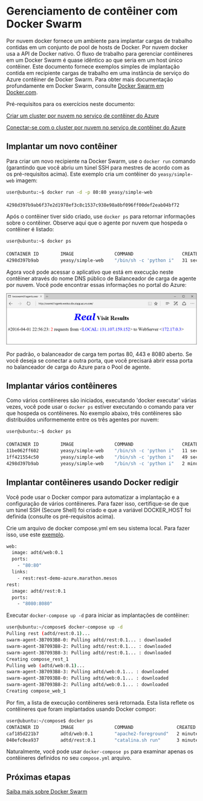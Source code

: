 <properties
   pageTitle="Gerenciamento de contêiner de serviço de contêiner Azure com Docker Swarm | Microsoft Azure"
   description="Implantar contêineres em uma Docker Swarm no serviço de contêiner do Azure"
   services="container-service"
   documentationCenter=""
   authors="neilpeterson"
   manager="timlt"
   editor=""
   tags="acs, azure-container-service"
   keywords="Docker, contêineres, Microserviços, Mesos, Azure"/>

<tags
   ms.service="container-service"
   ms.devlang="na"
   ms.topic="get-started-article"
   ms.tgt_pltfrm="na"
   ms.workload="na"
   ms.date="09/13/2016"
   ms.author="timlt"/>

# <a name="container-management-with-docker-swarm"></a>Gerenciamento de contêiner com Docker Swarm

Por nuvem docker fornece um ambiente para implantar cargas de trabalho contidas em um conjunto de pool de hosts de Docker. Por nuvem docker usa a API de Docker nativo. O fluxo de trabalho para gerenciar contêineres em um Docker Swarm é quase idêntico ao que seria em um host único contêiner. Este documento fornece exemplos simples de implantação contida em recipiente cargas de trabalho em uma instância de serviço do Azure contêiner de Docker Swarm. Para obter mais documentação profundamente em Docker Swarm, consulte [Docker Swarm em Docker.com](https://docs.docker.com/swarm/).

Pré-requisitos para os exercícios neste documento:

[Criar um cluster por nuvem no serviço de contêiner do Azure](container-service-deployment.md)

[Conectar-se com o cluster por nuvem no serviço de contêiner do Azure](container-service-connect.md)

## <a name="deploy-a-new-container"></a>Implantar um novo contêiner

Para criar um novo recipiente na Docker Swarm, use o `docker run` comando (garantindo que você abriu um túnel SSH para mestres de acordo com as os pré-requisitos acima). Este exemplo cria um contêiner do `yeasy/simple-web` imagem:


```bash
user@ubuntu:~$ docker run -d -p 80:80 yeasy/simple-web

4298d397b9ab6f37e2d1978ef3c8c1537c938e98a8bf096ff00def2eab04bf72
```

Após o contêiner tiver sido criado, use `docker ps` para retornar informações sobre o contêiner. Observe aqui que o agente por nuvem que hospeda o contêiner é listado:


```bash
user@ubuntu:~$ docker ps

CONTAINER ID        IMAGE               COMMAND                  CREATED             STATUS              PORTS                 NAMES
4298d397b9ab        yeasy/simple-web    "/bin/sh -c 'python i"   31 seconds ago      Up 9 seconds        10.0.0.5:80->80/tcp   swarm-agent-34A73819-1/happy_allen
```  

Agora você pode acessar o aplicativo que está em execução neste contêiner através do nome DNS público de Balanceador de carga de agente por nuvem. Você pode encontrar essas informações no portal do Azure:  


![Visite real resultados](media/real-visit.jpg)  

Por padrão, o balanceador de carga tem portas 80, 443 e 8080 aberto. Se você deseja se conectar a outra porta, que você precisará abrir essa porta no balanceador de carga do Azure para o Pool de agente.

## <a name="deploy-multiple-containers"></a>Implantar vários contêineres

Como vários contêineres são iniciados, executando 'docker executar' várias vezes, você pode usar o `docker ps` estiver executando o comando para ver que hospeda os contêineres. No exemplo abaixo, três contêineres são distribuídos uniformemente entre os três agentes por nuvem:  


```bash
user@ubuntu:~$ docker ps

CONTAINER ID        IMAGE               COMMAND                  CREATED             STATUS              PORTS                 NAMES
11be062ff602        yeasy/simple-web    "/bin/sh -c 'python i"   11 seconds ago      Up 10 seconds       10.0.0.6:83->80/tcp   swarm-agent-34A73819-2/clever_banach
1ff421554c50        yeasy/simple-web    "/bin/sh -c 'python i"   49 seconds ago      Up 48 seconds       10.0.0.4:82->80/tcp   swarm-agent-34A73819-0/stupefied_ride
4298d397b9ab        yeasy/simple-web    "/bin/sh -c 'python i"   2 minutes ago       Up 2 minutes        10.0.0.5:80->80/tcp   swarm-agent-34A73819-1/happy_allen
```  

## <a name="deploy-containers-by-using-docker-compose"></a>Implantar contêineres usando Docker redigir

Você pode usar o Docker compor para automatizar a implantação e a configuração de vários contêineres. Para fazer isso, certifique-se de que um túnel SSH (Secure Shell) foi criado e que a variável DOCKER_HOST foi definida (consulte os pré-requisitos acima).

Crie um arquivo de docker compose.yml em seu sistema local. Para fazer isso, use este [exemplo](https://raw.githubusercontent.com/rgardler/AzureDevTestDeploy/master/docker-compose.yml).

```bash
web:
  image: adtd/web:0.1
  ports:
    - "80:80"
  links:
    - rest:rest-demo-azure.marathon.mesos
rest:
  image: adtd/rest:0.1
  ports:
    - "8080:8080"

```

Executar `docker-compose up -d` para iniciar as implantações de contêiner:


```bash
user@ubuntu:~/compose$ docker-compose up -d
Pulling rest (adtd/rest:0.1)...
swarm-agent-3B7093B8-0: Pulling adtd/rest:0.1... : downloaded
swarm-agent-3B7093B8-2: Pulling adtd/rest:0.1... : downloaded
swarm-agent-3B7093B8-3: Pulling adtd/rest:0.1... : downloaded
Creating compose_rest_1
Pulling web (adtd/web:0.1)...
swarm-agent-3B7093B8-3: Pulling adtd/web:0.1... : downloaded
swarm-agent-3B7093B8-0: Pulling adtd/web:0.1... : downloaded
swarm-agent-3B7093B8-2: Pulling adtd/web:0.1... : downloaded
Creating compose_web_1
```

Por fim, a lista de execução contêineres será retornada. Esta lista reflete os contêineres que foram implantados usando Docker compor:


```bash
user@ubuntu:~/compose$ docker ps
CONTAINER ID        IMAGE               COMMAND                CREATED             STATUS              PORTS                     NAMES
caf185d221b7        adtd/web:0.1        "apache2-foreground"   2 minutes ago       Up About a minute   10.0.0.4:80->80/tcp       swarm-agent-3B7093B8-0/compose_web_1
040efc0ea937        adtd/rest:0.1       "catalina.sh run"      3 minutes ago       Up 2 minutes        10.0.0.4:8080->8080/tcp   swarm-agent-3B7093B8-0/compose_rest_1
```

Naturalmente, você pode usar `docker-compose ps` para examinar apenas os contêineres definidos no seu `compose.yml` arquivo.

## <a name="next-steps"></a>Próximas etapas

[Saiba mais sobre Docker Swarm](https://docs.docker.com/swarm/)
